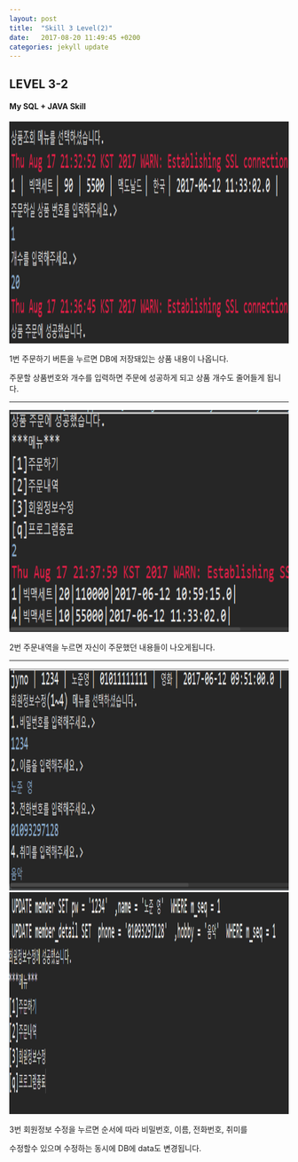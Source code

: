 ```yaml
---
layout: post
title:  "Skill 3 Level(2)"
date:   2017-08-20 11:49:45 +0200
categories: jekyll update
---
```


## LEVEL 3-2
#### My SQL + JAVA Skill

<img src="/assets/semi3.jpg" style="width:600px; height:400px;">

1번 주문하기 버튼을 누르면 DB에 저장돼있는 상품 내용이 나옵니다.

주문할 상품번호와 개수를 입력하면 주문에 성공하게 되고 상품 개수도 줄어들게 됩니다.
- - -
<img src="/assets/semi5.jpg" style="width:600px; height:400px;">

2번 주문내역을 누르면 자신이 주문했던 내용들이 나오게됩니다.
- - -
<img src="/assets/semi6.jpg" style="width:600px; height:400px;">

<img src="/assets/semi7.jpg" style="width:600px; height:400px;">

3번 회원정보 수정을 누르면 순서에 따라 비밀번호, 이름, 전화번호, 취미를 

수정할수 있으며 수정하는 동시에 DB에 data도 변경됩니다.